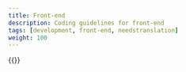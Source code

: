```yaml
---
title: Front-end
description: Coding guidelines for front-end
tags: [development, front-end, needstranslation]
weight: 100
---
```


{{<children />}}